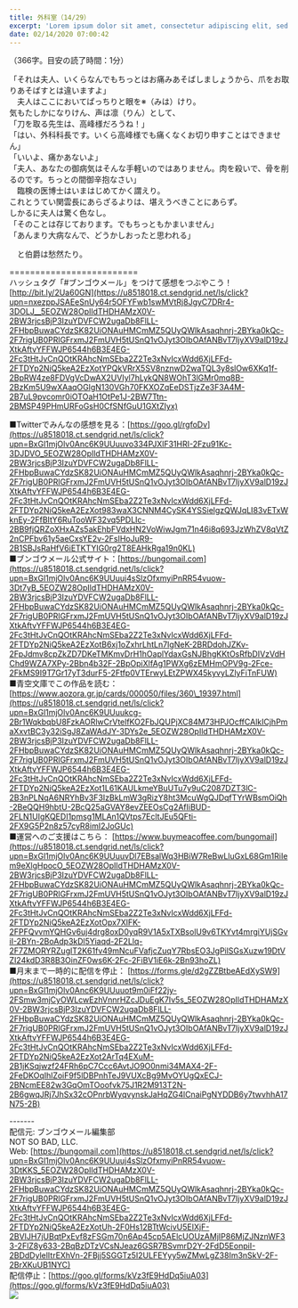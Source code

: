 ```yaml
---
title: 外科室（14/29）
excerpt: 'Lorem ipsum dolor sit amet, consectetur adipiscing elit, sed do eiusmod tempor incididunt ut labore et dolore magna aliqua. Praesent elementum facilisis leo vel fringilla est ullamcorper eget. At imperdiet dui accumsan sit amet nulla facilisi morbi tempus.'
date: 02/14/2020 07:00:42
---
```


（366字。目安の読了時間：1分）  
  
「それは夫人、いくらなんでもちっとはお痛みあそばしましょうから、爪をお取りあそばすとは違いますよ」  
　夫人はここにおいてぱっちりと眼を※（みは）けり。  
気もたしかになりけん、声は凛（りん）として、  
「刀を取る先生は、高峰様だろうね！」  
「はい、外科科長です。いくら高峰様でも痛くなくお切り申すことはできません」  
「いいよ、痛かあないよ」  
「夫人、あなたの御病気はそんな手軽いのではありません。肉を殺いで、骨を削るのです。ちっとの間御辛抱なさい」  
　臨検の医博士はいまはじめてかく謂えり。  
これとうてい関雲長にあらざるよりは、堪えうべきことにあらず。  
しかるに夫人は驚く色なし。  
「そのことは存じております。でもちっともかまいません」  
「あんまり大病なんで、どうかしおったと思われる」  
  
　と伯爵は愁然たり。  
  
\=========================  
ハッシュタグ「#ブンゴウメール」をつけて感想をつぶやこう！　  
[http://bit.ly/2Ua60GN](https://u8518018.ct.sendgrid.net/ls/click?upn=nxezppJSAEeSnUy64r5OFYFwb1swMVtRj8JgyC7DRr4-3DOLJ__5EOZW28OpIldTHDHAMzX0V-2BW3rjcsBjP3IzuYDVFCW2ugaDb8FlLL-2FHbpBuwaCYdzSK82UiONAuHMCmMZ5QUyQWlkAsaqhnrj-2BYka0kQc-2F7rigUB0PRlGFrxmJ2FmUVH5tUSnQ1vOJyt3OIbOAfANBvT7IjyXV9alD19zJXtkAftvYFFWJP6544h6B3E4EG-2Fc3tHtJvCnQOtKRAhcNmSEba2Z2Te3xNvIcxWdd6XjLFFd-2FTDYp2NiQ5keA2EzXotYPQkVRrX5SV8nznwD2waTQL3y8slOw6XKq1f-2BpRW4ze8FDVgVcDwAX2UVIyl7hLykQN8WOhT3lGMr0mq8B-2BzKm5U9wXAaqOGlgN130VGh70FKXOZqEeDSTjzZe3F3A4M-2B7uL9pvcomr0iOTOaH1OtPe1J-2BW7Ttn-2BMSP49PHmURFoGsH0CfSNfGuU1GXtZIyx)  
  
■Twitterでみんなの感想を見る：[https://goo.gl/rgfoDv](https://u8518018.ct.sendgrid.net/ls/click?upn=BxGl1mjOlv0Anc6K9UUuuvo334PJXlF31HRI-2Fzu91Kc-3DJDVO_5EOZW28OpIldTHDHAMzX0V-2BW3rjcsBjP3IzuYDVFCW2ugaDb8FlLL-2FHbpBuwaCYdzSK82UiONAuHMCmMZ5QUyQWlkAsaqhnrj-2BYka0kQc-2F7rigUB0PRlGFrxmJ2FmUVH5tUSnQ1vOJyt3OIbOAfANBvT7IjyXV9alD19zJXtkAftvYFFWJP6544h6B3E4EG-2Fc3tHtJvCnQOtKRAhcNmSEba2Z2Te3xNvIcxWdd6XjLFFd-2FTDYp2NiQ5keA2EzXot983waX3CNNM4CySK4YSSielgzQWJqLI83vETxWknEy-2FfBItY6RuTooWF32vq5PDLIc-2BB9fjQRZoXHxAZs5akEhbFVdxHN2VoWiwJgm71n46i8q693JzWhZV8qVtZ2nCPFbv61y5aeCxsYE2v-2FsIHoJuR9-2B1SBJsRaHfV6iETKTYIG0rg2T8EAHkRga19n0KL)  
■ブンゴウメール公式サイト：[https://bungomail.com](https://u8518018.ct.sendgrid.net/ls/click?upn=BxGl1mjOlv0Anc6K9UUuuj4sSlzOfxmyiPnRR54vuow-3Dt7yB_5EOZW28OpIldTHDHAMzX0V-2BW3rjcsBjP3IzuYDVFCW2ugaDb8FlLL-2FHbpBuwaCYdzSK82UiONAuHMCmMZ5QUyQWlkAsaqhnrj-2BYka0kQc-2F7rigUB0PRlGFrxmJ2FmUVH5tUSnQ1vOJyt3OIbOAfANBvT7IjyXV9alD19zJXtkAftvYFFWJP6544h6B3E4EG-2Fc3tHtJvCnQOtKRAhcNmSEba2Z2Te3xNvIcxWdd6XjLFFd-2FTDYp2NiQ5keA2EzXotB6xj1oZxhrLhtLn7IgNeK-2BRDdohJZKv-2FpJdmv8cpZkZD7DKeTMKmvDrH1hOaplYdaxGsNJBhgKKtOsRfbDIVzVdHChd9WZA7XPy-2Bbn4b32F-2BpOpiXlfAg1PWXg6zEMHmOPV9g-2Fce-2FkMS9I9T7Gr17yT3durF5-2Ftfp0VTErwyLEtZPWX45kyvyLZlyFiTnFUW)  
■青空文庫でこの作品を読む：[https://www.aozora.gr.jp/cards/000050/files/360\_19397.html](https://u8518018.ct.sendgrid.net/ls/click?upn=BxGl1mjOlv0Anc6K9UUuukcg-2Br1WqkbqbU8FzkAORlwCrVtelfKO2FbJQUPjXC84M73HPJOcffCAlkICjhPmaXxvtBC3y32iSgJ8ZaWAdJY-3DYs2e_5EOZW28OpIldTHDHAMzX0V-2BW3rjcsBjP3IzuYDVFCW2ugaDb8FlLL-2FHbpBuwaCYdzSK82UiONAuHMCmMZ5QUyQWlkAsaqhnrj-2BYka0kQc-2F7rigUB0PRlGFrxmJ2FmUVH5tUSnQ1vOJyt3OIbOAfANBvT7IjyXV9alD19zJXtkAftvYFFWJP6544h6B3E4EG-2Fc3tHtJvCnQOtKRAhcNmSEba2Z2Te3xNvIcxWdd6XjLFFd-2FTDYp2NiQ5keA2EzXot1L61KAULkmeYBuUTu7y9uC2087DZT3lC-2B3nPLNqA6NRYhBv3F3IzBkLmW3gRizY8ht3McuWgQJDqfTYrWBsmOiQh-2BeQQH9hbtU-2BcQ25aGVAY8evZEEOsCg2AfIiBUD-2FLN1UIgKQEDI1pmsg1MLAn1QVtps7EcltJEu5QFti-2FX9G5P2n8z57cyR8imI2JoGUc)  
■運営へのご支援はこちら： [https://www.buymeacoffee.com/bungomail](https://u8518018.ct.sendgrid.net/ls/click?upn=BxGl1mjOlv0Anc6K9UUuuvDl7EBsalWq3HBiW7ReBwLluGxL68Gm1RiIem9eXlgHpocO_5EOZW28OpIldTHDHAMzX0V-2BW3rjcsBjP3IzuYDVFCW2ugaDb8FlLL-2FHbpBuwaCYdzSK82UiONAuHMCmMZ5QUyQWlkAsaqhnrj-2BYka0kQc-2F7rigUB0PRlGFrxmJ2FmUVH5tUSnQ1vOJyt3OIbOAfANBvT7IjyXV9alD19zJXtkAftvYFFWJP6544h6B3E4EG-2Fc3tHtJvCnQOtKRAhcNmSEba2Z2Te3xNvIcxWdd6XjLFFd-2FTDYp2NiQ5keA2EzXotOpx7XlFK-2FPFQvvmYQHGv6uj4drg8oxD0yqR9V1A5xTXBsolU9v6TKYvt4mrgiYUjSGviI-2BYn-2BoAdp3kDl5Yiaqd-2F2Llq-2F7ZMORYRZuglT2K61fv49mNcuFVafjcZuqY7RbsEO3JgPilSGsXuzw19DtVZI24kdD3R8B3OinZF0ws6K-2Fc-2FiBV1iE6k-2Bn93hoZL)  
■月末まで一時的に配信を停止： [https://forms.gle/d2gZZBtbeAEdXySW9](https://u8518018.ct.sendgrid.net/ls/click?upn=BxGl1mjOlv0Anc6K9UUuuot9m0iFf22jy-2FSmw3mjCyOWLcwEzhVnnrHZcJDuEgK7Iv5s_5EOZW28OpIldTHDHAMzX0V-2BW3rjcsBjP3IzuYDVFCW2ugaDb8FlLL-2FHbpBuwaCYdzSK82UiONAuHMCmMZ5QUyQWlkAsaqhnrj-2BYka0kQc-2F7rigUB0PRlGFrxmJ2FmUVH5tUSnQ1vOJyt3OIbOAfANBvT7IjyXV9alD19zJXtkAftvYFFWJP6544h6B3E4EG-2Fc3tHtJvCnQOtKRAhcNmSEba2Z2Te3xNvIcxWdd6XjLFFd-2FTDYp2NiQ5keA2EzXot2ArTq4EXuM-2B1jKSqjwzf24FRh6pC7Ccc6AvtJO9O0nmi34MAX4-2F-2FeDKOqIhlZoiF9f5lDBPnhTeJ9VUXcBg9MvOYUgQxECJ-2BNcmEE82w3GqOmTOoofvk75J1R2M913T2N-2B6gwqJRj7JhSx32cOPnrbWyqvynskJaHqZG4lCnaiPgNYDDB6y7twvhhA17N75-2B)  
  
\-------  
配信元: ブンゴウメール編集部  
NOT SO BAD, LLC.  
Web: [https://bungomail.com](https://u8518018.ct.sendgrid.net/ls/click?upn=BxGl1mjOlv0Anc6K9UUuuj4sSlzOfxmyiPnRR54vuow-3DtKKS_5EOZW28OpIldTHDHAMzX0V-2BW3rjcsBjP3IzuYDVFCW2ugaDb8FlLL-2FHbpBuwaCYdzSK82UiONAuHMCmMZ5QUyQWlkAsaqhnrj-2BYka0kQc-2F7rigUB0PRlGFrxmJ2FmUVH5tUSnQ1vOJyt3OIbOAfANBvT7IjyXV9alD19zJXtkAftvYFFWJP6544h6B3E4EG-2Fc3tHtJvCnQOtKRAhcNmSEba2Z2Te3xNvIcxWdd6XjLFFd-2FTDYp2NiQ5keA2EzXotUh-2F0Hs12BTtWcivU5EIXjF-2BVIJH7jUBqtPxEvf8zFSGm70n6Ap45cp5AElcUOUzAMjIP86MjZJNznWF33-2FlZ8y633-2BqBzDTzVCsNJeaz6GSR7BSvmrD2Y-2FdD5EonpiI-2BDdDylelItrEXhVn-2FBjj5SGGTz5I2ULFEYyy5wZMwLgZ38Im3nSkV-2F-2BrXKuUB1NYC)  
配信停止：[https://goo.gl/forms/kVz3fE9HdDq5iuA03](https://goo.gl/forms/kVz3fE9HdDq5iuA03)  
![](https://u8518018.ct.sendgrid.net/wf/open?upn=ypZaqTjaYrwJSsa-2BLe7H7RcvxSux8rtM6dMtnptkxLQMLiJbmQ03whDMSt9-2BvxM-2BKE6ujadHWCHS-2FYDUUXrKB1ko48yvbyCc0cRihB-2Fp5Bay9wjnwFFFSOMUGZ1XsQFLSw-2BcLxQJ-2FKCEDcoi1anZIm-2Baz5HYPQT8x5cHVgtMIN4auXS64MrNI6e8UCv9lhksDrTqxgcp4OxHGX11Yk-2FtsljikAkoJBHQIkGbtPebxFx-2FqA4HQrblBujtRjDZIR-2FbkpB54PIu7qsJT-2B2LX4yJ8sXHEcMK854iOPrZ01u-2Fty2Fxxm3kVbVpnFAfU2MmR8PFeVO5IAiWXM9QUvMJHojBfe9ksf3zssWNaauqFXvBcI9NI7z5gHCSFzGx7o2lFZeJhKnhT7lLNdOLzVBUDEh3GWaEMO-2Biso0mn5ILMsFZ2WibApOrpucE6cBkWS8B5j13ExaQ0jUSiYRZRiTa0MGrw-3D-3D)